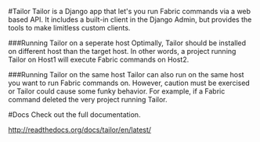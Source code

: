 #Tailor
Tailor is a Django app that let's you run Fabric commands via a web based API.
It includes a built-in client in the Django Admin, but provides the tools to make limitless custom clients.

###Running Tailor on a seperate host
Optimally, Tailor should be installed on different host than the target
host.  In other words, a project running Tailor on Host1 will execute
Fabric commands on Host2.

###Running Tailor on the same host
Tailor can also run on the same host you want to run Fabric commands on.
However, caution must be exercised or Tailor could cause some funky
behavior. For example, if a Fabric command deleted the very project
running Tailor.

#Docs
Check out the full documentation.

http://readthedocs.org/docs/tailor/en/latest/
